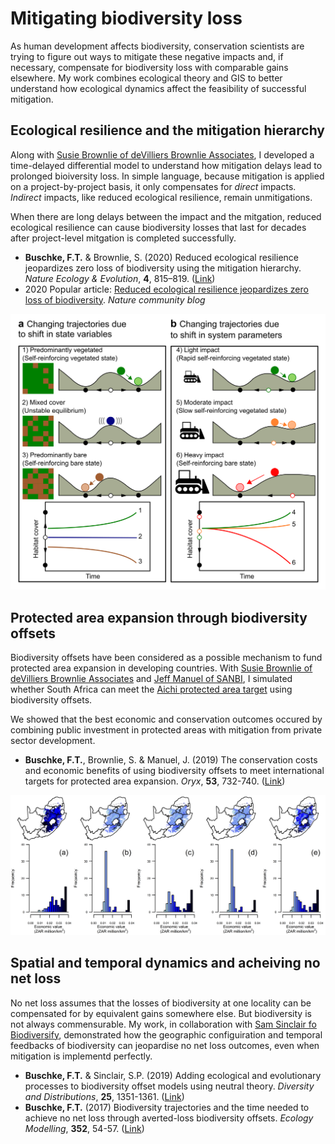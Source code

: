# Mitigating biodiversity loss

As human development affects biodiversity, conservation scientists are trying to figure out ways to mitigate these negative impacts and, if necessary, compensate for biodiversity loss with comparable gains elsewhere. My work combines ecological theory and GIS to better understand how ecological dynamics affect the feasibility of successful mitigation.

## Ecological resilience and the mitigation hierarchy
Along with [Susie Brownlie of deVilliers Brownlie Associates](https://www.dbass.co.za/our-team/), I developed a time-delayed differential model to understand how mitigation delays lead to prolonged bioiversity loss. In simple language, because mitigation is applied on a project-by-project basis, it only compensates for *direct* impacts. *Indirect* impacts, like reduced ecological resilience, remain unmitigations.

When there are long delays between the impact and the mitgation, reduced ecological resilience can cause biodiversity losses that last for decades after project-level mitgation is completed successfully.

* **Buschke, F.T.** & Brownlie, S. (2020) Reduced ecological resilience jeopardizes zero loss of biodiversity using the mitigation hierarchy. *Nature Ecology & Evolution*, **4**, 815–819. ([Link](https://www.nature.com/articles/s41559-020-1177-7))
* 2020 Popular article: [Reduced ecological resilience jeopardizes zero loss of biodiversity](https://natureecoevocommunity.nature.com/posts/65050-reduced-ecological-resilience-jeopardizes-zero-loss-of-biodiversity). *Nature community blog*

![How human impacts affect ecological resileince and biodivesity.](Figure_1.png)

## Protected area expansion through biodiversity offsets
Biodiversity offsets have been considered as a possible mechanism to fund protected area expansion in developing countries. With [Susie Brownlie of deVilliers Brownlie Associates](https://www.dbass.co.za/our-team/) and [Jeff Manuel of SANBI](https://www.linkedin.com/in/jeffrey-manuel-89628a72/?originalSubdomain=za), I simulated whether South Africa can meet the [Aichi protected area target](https://www.cbd.int/aichi-targets/target/11) using biodiversity offsets.

We showed that the best economic and conservation outcomes occured by combining public investment in protected areas with mitigation from private sector development. 

* **Buschke, F.T.**, Brownlie, S. & Manuel, J. (2019) The conservation costs and economic benefits of using biodiversity offsets to meet international targets for protected area expansion. *Oryx*, **53**, 732-740. ([Link](https://www.cambridge.org/core/journals/oryx/article/conservation-costs-and-economic-benefits-of-using-biodiversity-offsets-to-meet-international-targets-for-protected-area-expansion/C852F8EA271C84E01BFF6BD8F52A0BEC))

![The change in the economic value of ecosystem service for scenarios of offsetting and protected area expansion.](Ecosystem_services.png)

## Spatial and temporal dynamics and acheiving no net loss
No net loss assumes that the losses of biodiversity at one locality can be compensated for by equivalent gains somewhere else. But biodiversity is not always commensurable. My work, in collaboration with [Sam Sinclair fo Biodiversify](https://www.biodiversify.org/about), demonstrated how the geographic configuiration and temporal feedbacks of biodiversity can jeopardise no net loss outcomes, even when mitigation is implementd perfectly.

* **Buschke, F.T.** & Sinclair, S.P. (2019) Adding ecological and evolutionary processes to biodiversity offset models using neutral theory. *Diversity and Distributions*, **25**, 1351-1361. ([Link](https://onlinelibrary.wiley.com/doi/full/10.1111/ddi.12943))
* **Buschke, F.T.** (2017) Biodiversity trajectories and the time needed to achieve no net loss through averted-loss biodiversity offsets. *Ecology Modelling*, **352**, 54-57. ([Link](https://www.sciencedirect.com/science/article/pii/S0304380016304719))


